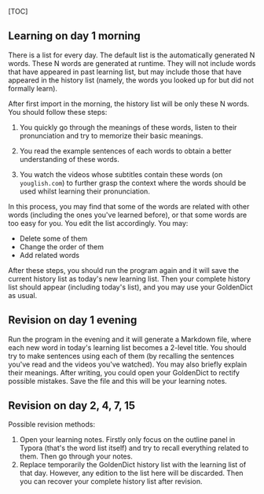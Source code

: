 [TOC]

## Learning on day 1 morning

There is a list for every day. The default list is the automatically generated N words. These N words are generated at runtime. They will not include words that have appeared in past learning list, but may include those that have appeared in the history list (namely, the words you looked up for but did not formally learn).

After first import in the morning, the history list will be only these N words. You should follow these steps:

1. You quickly go through the meanings of these words, listen to their pronunciation and try to memorize their basic meanings.

2. You read the example sentences of each words to obtain a better understanding of these words.
3. You watch the videos whose subtitles contain these words (on `youglish.com`) to further grasp the context where the words should be used whilst learning their pronunciation.

In this process, you may find that some of the words are related with other words (including the ones you've learned before), or that some words are too easy for you. You edit the list accordingly. You may:

- Delete some of them
- Change the order of them
- Add related words

After these steps, you should run the program again and it will save the current history list as today's new learning list. Then your complete history list should appear (including today's list), and you may use your GoldenDict as usual. 

## Revision on day 1 evening

Run the program in the evening and it will generate a Markdown file, where each new word in today's learning list becomes a 2-level title. You should try to make sentences using each of them (by recalling the sentences you've read and the videos you've watched). You may also briefly explain their meanings. After writing, you could open your GoldenDict to rectify possible mistakes. Save the file and this will be your learning notes.

## Revision on day 2, 4, 7, 15

Possible revision methods:

1. Open your learning notes. Firstly only focus on the outline panel in Typora (that's the word list itself) and try to recall everything related to them. Then go through your notes.
2. Replace temporarily the GoldenDict history list with the learning list of that day. However, any edition to the list here will be discarded. Then you can recover your complete history list after revision.
